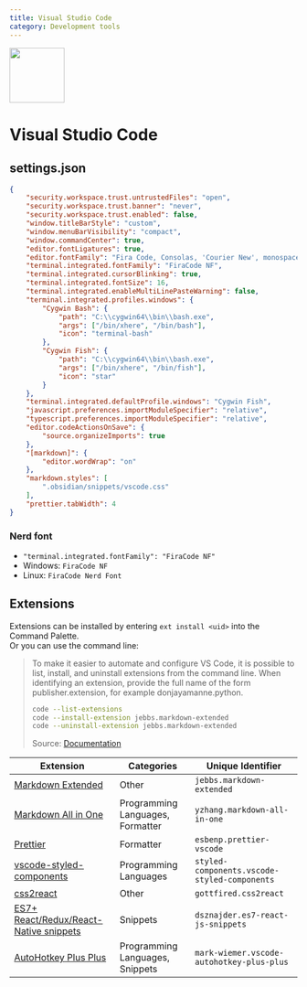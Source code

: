 ```yaml
---
title: Visual Studio Code
category: Development tools
---
```


<img src="https://upload.wikimedia.org/wikipedia/commons/9/9a/Visual_Studio_Code_1.35_icon.svg" width="96">

# Visual Studio Code

## settings.json

```json
{
    "security.workspace.trust.untrustedFiles": "open",
    "security.workspace.trust.banner": "never",
    "security.workspace.trust.enabled": false,
    "window.titleBarStyle": "custom",
    "window.menuBarVisibility": "compact",
    "window.commandCenter": true,
    "editor.fontLigatures": true,
    "editor.fontFamily": "Fira Code, Consolas, 'Courier New', monospace",
    "terminal.integrated.fontFamily": "FiraCode NF",
    "terminal.integrated.cursorBlinking": true,
    "terminal.integrated.fontSize": 16,
    "terminal.integrated.enableMultiLinePasteWarning": false,
    "terminal.integrated.profiles.windows": {
        "Cygwin Bash": {
            "path": "C:\\cygwin64\\bin\\bash.exe",
            "args": ["/bin/xhere", "/bin/bash"],
            "icon": "terminal-bash"
        },
        "Cygwin Fish": {
            "path": "C:\\cygwin64\\bin\\bash.exe",
            "args": ["/bin/xhere", "/bin/fish"],
            "icon": "star"
        }
    },
    "terminal.integrated.defaultProfile.windows": "Cygwin Fish",
    "javascript.preferences.importModuleSpecifier": "relative",
    "typescript.preferences.importModuleSpecifier": "relative",
    "editor.codeActionsOnSave": {
        "source.organizeImports": true
    },
    "[markdown]": {
        "editor.wordWrap": "on"
    },
    "markdown.styles": [
        ".obsidian/snippets/vscode.css"
    ],
    "prettier.tabWidth": 4
}

```

### Nerd font

- `"terminal.integrated.fontFamily": "FiraCode NF"`
- Windows: `FiraCode NF`
- Linux: `FiraCode Nerd Font`


## Extensions

Extensions can be installed by entering `ext install <uid>` into the Command Palette.  
Or you can use the command line:  
> To make it easier to automate and configure VS Code, it is possible to list, install, and uninstall extensions from the command line. When identifying an extension, provide the full name of the form publisher.extension, for example donjayamanne.python.
> ```bash
> code --list-extensions
> code --install-extension jebbs.markdown-extended
> code --uninstall-extension jebbs.markdown-extended
> ```
> Source: [Documentation](https://code.visualstudio.com/docs/editor/extension-marketplace#_command-line-extension-management)

| Extension                                                                                                                     | Categories                       | Unique Identifier                            |
|-------------------------------------------------------------------------------------------------------------------------------|----------------------------------|----------------------------------------------|
| [Markdown Extended](https://marketplace.visualstudio.com/items?itemName=jebbs.markdown-extended)                              | Other                            | `jebbs.markdown-extended`                    |
| [Markdown All in One](https://marketplace.visualstudio.com/items?itemName=yzhang.markdown-all-in-one)                         | Programming Languages, Formatter | `yzhang.markdown-all-in-one`                 |
| [Prettier](https://marketplace.visualstudio.com/items?itemName=esbenp.prettier-vscode)                                        | Formatter                        | `esbenp.prettier-vscode`                     |
| [vscode-styled-components](https://marketplace.visualstudio.com/items?itemName=styled-components.vscode-styled-components)    | Programming Languages            | `styled-components.vscode-styled-components` |
| [css2react](https://marketplace.visualstudio.com/items?itemName=gottfired.css2react)                                          | Other                            | `gottfired.css2react`                        |
| [ES7+ React/Redux/React-Native snippets](https://marketplace.visualstudio.com/items?itemName=dsznajder.es7-react-js-snippets) | Snippets                         | `dsznajder.es7-react-js-snippets`            |
| [AutoHotkey Plus Plus](https://marketplace.visualstudio.com/items?itemName=mark-wiemer.vscode-autohotkey-plus-plus)           | Programming Languages, Snippets  | `mark-wiemer.vscode-autohotkey-plus-plus`    |
